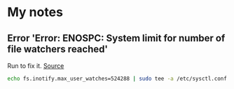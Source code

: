 # My notes

## Error 'Error: ENOSPC: System limit for number of file watchers reached'

Run to fix it. [Source](https://github.com/facebook/jest/issues/3254)
```bash
echo fs.inotify.max_user_watches=524288 | sudo tee -a /etc/sysctl.conf && sudo sysctl -p
```
